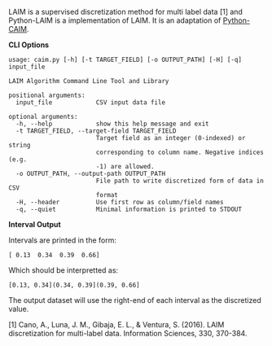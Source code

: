 LAIM is a supervised discretization method for multi label data [1] and Python-LAIM is a implementation of LAIM. It is an adaptation of [Python-CAIM](https://github.com/Morgan243/PyCAIM).

**CLI Options**

    usage: caim.py [-h] [-t TARGET_FIELD] [-o OUTPUT_PATH] [-H] [-q] input_file

    LAIM Algorithm Command Line Tool and Library

    positional arguments:
      input_file            CSV input data file

    optional arguments:
      -h, --help            show this help message and exit
      -t TARGET_FIELD, --target-field TARGET_FIELD
                            Target field as an integer (0-indexed) or string
                            corresponding to column name. Negative indices (e.g.
                            -1) are allowed.
      -o OUTPUT_PATH, --output-path OUTPUT_PATH
                            File path to write discretized form of data in CSV
                            format
      -H, --header          Use first row as column/field names
      -q, --quiet           Minimal information is printed to STDOUT

**Interval Output**

Intervals are printed in the form:

    [ 0.13  0.34  0.39  0.66]

Which should be interpretted as:

    [0.13, 0.34](0.34, 0.39](0.39, 0.66]

The output dataset will use the right-end of each interval as the discretized value.


[1] Cano, A., Luna, J. M., Gibaja, E. L., & Ventura, S. (2016). LAIM discretization for multi-label data. Information Sciences, 330, 370-384.
